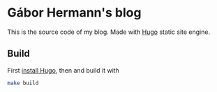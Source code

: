 # Gábor Hermann's blog

This is the source code of my blog. Made with [Hugo](https://www.getzola.org/) static site engine.

## Build
First [install Hugo](https://gohugo.io/installation/), then and build it with

```bash
make build
```
